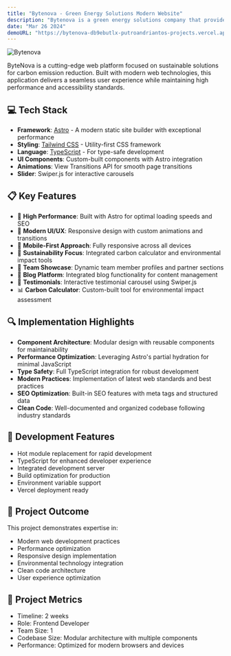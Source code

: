 ```yaml
---
title: "Bytenova - Green Energy Solutions Modern Website"
description: "Bytenova is a green energy solutions company that provides sustainable energy solutions to businesses and individuals."
date: "Mar 26 2024"
demoURL: "https://bytenova-db9ebutlx-putroandriantos-projects.vercel.app/"
---
```


![Bytenova](/bytenova/thumb.png)

ByteNova is a cutting-edge web platform focused on sustainable solutions for carbon emission reduction. Built with modern web technologies, this application delivers a seamless user experience while maintaining high performance and accessibility standards.


## 💻 Tech Stack
- **Framework**: [Astro](https://astro.build/) - A modern static site builder with exceptional performance
- **Styling**: [Tailwind CSS](https://tailwindcss.com/) - Utility-first CSS framework
- **Language**: [TypeScript](https://www.typescriptlang.org/) - For type-safe development
- **UI Components**: Custom-built components with Astro integration
- **Animations**: View Transitions API for smooth page transitions
- **Slider**: Swiper.js for interactive carousels

## 📋 Key Features
- 🚀 **High Performance**: Built with Astro for optimal loading speeds and SEO
- 🎨 **Modern UI/UX**: Responsive design with custom animations and transitions
- 📱 **Mobile-First Approach**: Fully responsive across all devices
- 🌱 **Sustainability Focus**: Integrated carbon calculator and environmental impact tools
- 👥 **Team Showcase**: Dynamic team member profiles and partner sections
- 📝 **Blog Platform**: Integrated blog functionality for content management
- 💬 **Testimonials**: Interactive testimonial carousel using Swiper.js
- 📊 **Carbon Calculator**: Custom-built tool for environmental impact assessment

## 🔍 Implementation Highlights
- **Component Architecture**: Modular design with reusable components for maintainability
- **Performance Optimization**: Leveraging Astro's partial hydration for minimal JavaScript
- **Type Safety**: Full TypeScript integration for robust development
- **Modern Practices**: Implementation of latest web standards and best practices
- **SEO Optimization**: Built-in SEO features with meta tags and structured data
- **Clean Code**: Well-documented and organized codebase following industry standards

## 🔧 Development Features
- Hot module replacement for rapid development
- TypeScript for enhanced developer experience
- Integrated development server
- Build optimization for production
- Environment variable support
- Vercel deployment ready

## 📝 Project Outcome
This project demonstrates expertise in:
- Modern web development practices
- Performance optimization
- Responsive design implementation
- Environmental technology integration
- Clean code architecture
- User experience optimization

## 📝 Project Metrics
- Timeline: 2 weeks
- Role: Frontend Developer
- Team Size: 1
- Codebase Size: Modular architecture with multiple components
- Performance: Optimized for modern browsers and devices
